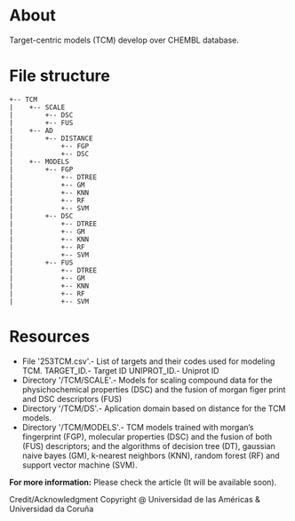# About

Target-centric models (TCM) develop over CHEMBL database.

# File structure

```
+-- TCM
|    +-- SCALE
|        +-- DSC
|        +-- FUS
|    +-- AD
|        +-- DISTANCE
|            +-- FGP
|            +-- DSC
|    +-- MODELS
|        +-- FGP
|            +-- DTREE
|            +-- GM
|            +-- KNN
|            +-- RF
|            +-- SVM
|        +-- DSC
|            +-- DTREE
|            +-- GM
|            +-- KNN
|            +-- RF
|            +-- SVM
|        +-- FUS
|            +-- DTREE
|            +-- GM
|            +-- KNN
|            +-- RF
|            +-- SVM
```


# Resources

* File '253TCM.csv'.- List of targets and their codes used for modeling TCM.
﻿TARGET_ID.- Target ID
UNIPROT_ID.- Uniprot ID
* Directory '/TCM/SCALE'.- Models for scaling compound data for the physichochemical properties (DSC) and the fusion of morgan figer print and DSC descriptors (FUS)
* Directory '/TCM/DS'.- Aplication domain based on distance for the TCM models.
* Directory '/TCM/MODELS'.- TCM models trained with morgan’s  fingerprint (FGP), molecular properties (DSC) and the fusion of both (FUS) descriptors; and the algorithms of decision tree (DT), gaussian naive bayes (GM), k-nearest neighbors (KNN), random forest (RF) and support vector machine (SVM).

**For more information:**
Please check the article (It will be available soon).

Credit/Acknowledgment
Copyright @ Universidad de las Américas & Universidad da Coruña
